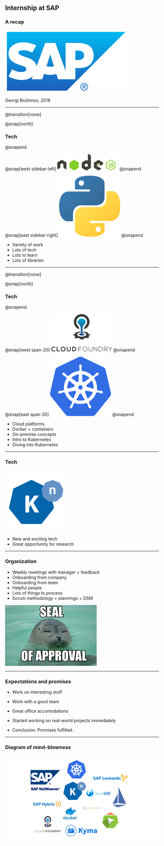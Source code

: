 ## Internship at SAP

### A recap

<img src="assets/sap.png" width="400">

Georgi Bozhinov, 2018

---
@transition[none]

@snap[north]
### Tech
@snapend

@snap[west sidebar-left]
<img src="assets/nodejs.png" width="200">
@snapend

@snap[east sidebar-right]
<img src="assets/python.png" width="200">
@snapend

- Variety of work
- Lots of tech
- Lots to learn
- Lots of libraries

---
@transition[none]

@snap[north]
### Tech
@snapend

@snap[west span-20]
<img src="assets/cloudfoundry.png" width="200"> 
@snapend

@snap[east span-20]
<img src="assets/kubernetes.png" width="200">
@snapend

- Cloud platforms
- Docker + containers
- On-premise concepts
- Intro to Kubernetes
- Diving into Kubernetes

---

### Tech

<img src="assets/knative.png" width="200">

- New and exciting tech
- Great opportunity for research

---
### Organization

- Weekly meetings with manager + feedback
- Onboarding from company
- Onboarding from team
- Helpful people
- Lots of things to process
- Scrum methodology + plannings + DSM

<img src="assets/seal.jpg" width="300">

---

### Expectations and promises

- Work on interesting stuff
- Work with a good team
- Great office accomodations
- Started working on real-world projects immediately

- Conclusion: Promises fulfilled.

---

### Diagram of mind-blowness

<img src="assets/SAPDiagram.png">
